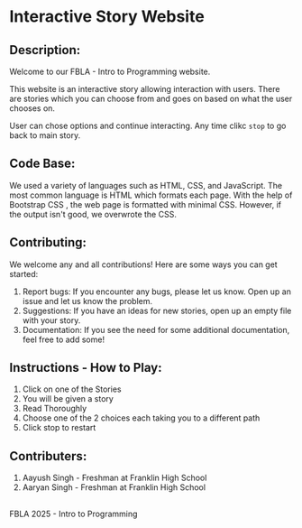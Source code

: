 # Interactive Story Website 

## Description:
Welcome to our FBLA - Intro to Programming website. 

This website is an interactive story allowing interaction with users. There are stories which you can choose from and goes on based on what the user chooses on.

User can chose options and continue interacting. Any time clikc `stop` to go back to main story.

## Code Base:
We used a variety of languages such as HTML, CSS, and JavaScript. The most common language is HTML which formats each page. With the help of Bootstrap CSS , the web page is formatted with minimal CSS. However, if the output isn't good, we overwrote the CSS.

## Contributing:
We welcome any and all contributions! Here are some ways you can get started:
1. Report bugs: If you encounter any bugs, please let us know. Open up an issue and let us know the problem.
2. Suggestions: If you have an ideas for new stories, open up an empty file with your story.
3. Documentation: If you see the need for some additional documentation, feel free to add some!

## Instructions - How to Play:
1. Click on one of the Stories
2. You will be given a story
3. Read Thoroughly
4. Choose one of the 2 choices each taking you to a different path
5. Click stop to restart 

## Contributers:
1. Aayush Singh - Freshman at Franklin High School
2. Aaryan Singh - Freshman at Franklin High School

##

FBLA 2025 - Intro to Programming


